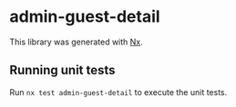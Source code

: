 # admin-guest-detail

This library was generated with [Nx](https://nx.dev).

## Running unit tests

Run `nx test admin-guest-detail` to execute the unit tests.
